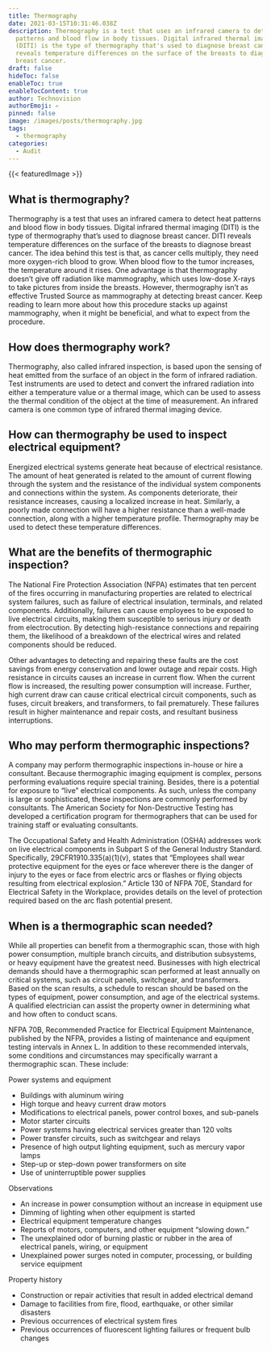 ```yaml
---
title: Thermography
date: 2021-03-15T10:31:46.038Z
description: Thermography is a test that uses an infrared camera to detect heat
  patterns and blood flow in body tissues. Digital infrared thermal imaging
  (DITI) is the type of thermography that's used to diagnose breast cancer. DITI
  reveals temperature differences on the surface of the breasts to diagnose
  breast cancer.
draft: false
hideToc: false
enableToc: true
enableTocContent: true
author: Technovision
authorEmoji: ✍
pinned: false
image: /images/posts/thermography.jpg
tags:
  - thermography
categories:
  - Audit
---
```

{{< featuredImage >}}

## What is thermography?

Thermography is a test that uses an infrared camera to detect heat patterns and blood flow in body tissues. Digital infrared thermal imaging (DITI) is the type of thermography that’s used to diagnose breast cancer. DITI reveals temperature differences on the surface of the breasts to diagnose breast cancer. The idea behind this test is that, as cancer cells multiply, they need more oxygen-rich blood to grow. When blood flow to the tumor increases, the temperature around it rises. One advantage is that thermography doesn’t give off radiation like mammography, which uses low-dose X-rays to take pictures from inside the breasts. However, thermography isn’t as effective Trusted Source as mammography at detecting breast cancer. Keep reading to learn more about how this procedure stacks up against mammography, when it might be beneficial, and what to expect from the procedure.

## How does thermography work?

Thermography, also called infrared inspection, is based upon the sensing of heat emitted from the surface of an object in the form of infrared radiation. Test instruments are used to detect and convert the infrared radiation into either a temperature value or a thermal image, which can be used to assess the thermal condition of the object at the time of measurement. An infrared camera is one common type of infrared thermal imaging device.

## How can thermography be used to inspect electrical equipment?

Energized electrical systems generate heat because of electrical resistance. The amount of heat generated is related to the amount of current flowing through the system and the resistance of the individual system components and connections within the system. As components deteriorate, their resistance increases, causing a localized increase in heat. Similarly, a poorly made connection will have a higher resistance than a well-made connection, along with a higher temperature profile. Thermography may be used to detect these temperature differences.

## What are the benefits of thermographic inspection?

The National Fire Protection Association (NFPA) estimates that ten percent of the fires occurring in manufacturing properties are related to electrical system failures, such as failure of electrical insulation, terminals, and related components. Additionally, failures can cause employees to be exposed to live electrical circuits, making them susceptible to serious injury or death from electrocution. By detecting high-resistance connections and repairing them, the likelihood of a breakdown of the electrical wires and related components should be reduced.

Other advantages to detecting and repairing these faults are the cost savings from energy conservation and lower outage and repair costs. High resistance in circuits causes an increase in current flow. When the current flow is increased, the resulting power consumption will increase. Further, high current draw can cause critical electrical circuit components, such as fuses, circuit breakers, and transformers, to fail prematurely. These failures result in higher maintenance and repair costs, and resultant business interruptions.

## Who may perform thermographic inspections?

A company may perform thermographic inspections in-house or hire a consultant. Because thermographic imaging equipment is complex, persons performing evaluations require special training. Besides, there is a potential for exposure to “live” electrical components. As such, unless the company is large or sophisticated, these inspections are commonly performed by consultants. The American Society for Non-Destructive Testing has developed a certification program for thermographers that can be used for training staff or evaluating consultants.

The Occupational Safety and Health Administration (OSHA) addresses work on live electrical components in Subpart S of the General Industry Standard. Specifically, 29CFR1910.335(a)(1)(v), states that “Employees shall wear protective equipment for the eyes or face wherever there is the danger of injury to the eyes or face from electric arcs or flashes or flying objects resulting from electrical explosion.” Article 130 of NFPA 70E, Standard for Electrical Safety in the Workplace, provides details on the level of protection required based on the arc flash potential present.

## When is a thermographic scan needed?

While all properties can benefit from a thermographic scan, those with high power consumption, multiple branch circuits, and distribution subsystems, or heavy equipment have the greatest need. Businesses with high electrical demands should have a thermographic scan performed at least annually on critical systems, such as circuit panels, switchgear, and transformers. Based on the scan results, a schedule to rescan should be based on the types of equipment, power consumption, and age of the electrical systems. A qualified electrician can assist the property owner in determining what and how often to conduct scans.

NFPA 70B, Recommended Practice for Electrical Equipment Maintenance, published by the NFPA, provides a listing of maintenance and equipment testing intervals in Annex L. In addition to these recommended intervals, some conditions and circumstances may specifically warrant a thermographic scan. These include:

Power systems and equipment

* Buildings with aluminum wiring
* High torque and heavy current draw motors
* Modifications to electrical panels, power control boxes, and sub-panels
* Motor starter circuits
* Power systems having electrical services greater than 120 volts
* Power transfer circuits, such as switchgear and relays
* Presence of high output lighting equipment, such as mercury vapor lamps
* Step-up or step-down power transformers on site
* Use of uninterruptible power supplies

Observations

* An increase in power consumption without an increase in equipment use
* Dimming of lighting when other equipment is started
* Electrical equipment temperature changes
* Reports of motors, computers, and other equipment “slowing down.”
* The unexplained odor of burning plastic or rubber in the area of electrical panels, wiring, or equipment
* Unexplained power surges noted in computer, processing, or building service equipment

Property history

* Construction or repair activities that result in added electrical demand
* Damage to facilities from fire, flood, earthquake, or other similar disasters
* Previous occurrences of electrical system fires
* Previous occurrences of fluorescent lighting failures or frequent bulb changes